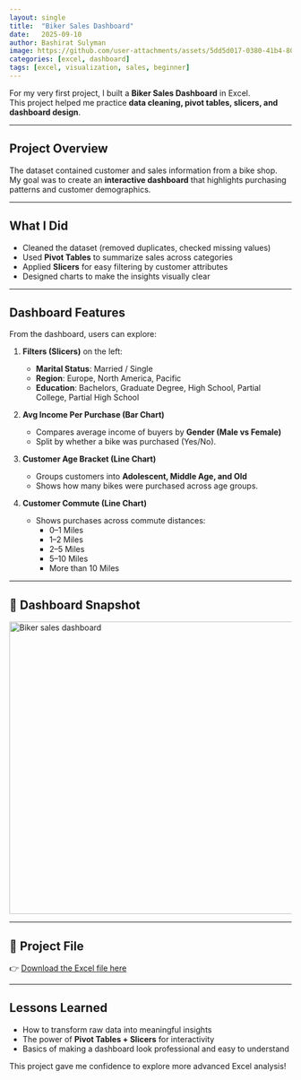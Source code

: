 ```yaml
---
layout: single
title:  "Biker Sales Dashboard"
date:   2025-09-10
author: Bashirat Sulyman
image: https://github.com/user-attachments/assets/5dd5d017-0380-41b4-809a-d32264415214
categories: [excel, dashboard]
tags: [excel, visualization, sales, beginner]
---
```

For my very first project, I built a **Biker Sales Dashboard** in Excel.  
This project helped me practice **data cleaning, pivot tables, slicers, and dashboard design**.

---

## Project Overview
The dataset contained customer and sales information from a bike shop.  
My goal was to create an **interactive dashboard** that highlights purchasing patterns and customer demographics.

---

## What I Did
- Cleaned the dataset (removed duplicates, checked missing values)  
- Used **Pivot Tables** to summarize sales across categories  
- Applied **Slicers** for easy filtering by customer attributes  
- Designed charts to make the insights visually clear

---

## Dashboard Features
From the dashboard, users can explore:
1. **Filters (Slicers)** on the left:
   - **Marital Status**: Married / Single  
   - **Region**: Europe, North America, Pacific  
   - **Education**: Bachelors, Graduate Degree, High School, Partial College, Partial High School  

2. **Avg Income Per Purchase (Bar Chart)**  
   - Compares average income of buyers by **Gender (Male vs Female)**  
   - Split by whether a bike was purchased (Yes/No).  

3. **Customer Age Bracket (Line Chart)**  
   - Groups customers into **Adolescent, Middle Age, and Old**  
   - Shows how many bikes were purchased across age groups.  

4. **Customer Commute (Line Chart)**  
   - Shows purchases across commute distances:  
     - 0–1 Miles  
     - 1–2 Miles  
     - 2–5 Miles  
     - 5–10 Miles  
     - More than 10 Miles   

---

## 📸 Dashboard Snapshot
<img width="812" height="522" alt="Biker sales dashboard" src="https://github.com/user-attachments/assets/5dd5d017-0380-41b4-809a-d32264415214" />

---

## 📂 Project File
👉 [Download the Excel file here](/assets/files/Biker%20Sales%20Dashboard.xlsx)

---

## Lessons Learned
- How to transform raw data into meaningful insights  
- The power of **Pivot Tables + Slicers** for interactivity  
- Basics of making a dashboard look professional and easy to understand  

This project gave me confidence to explore more advanced Excel analysis!
